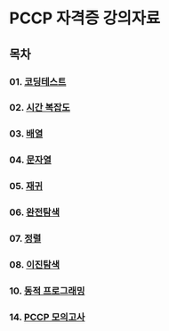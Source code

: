 # PCCP 자격증 강의자료

## 목차
### 01. [코딩테스트](https://github.com/leeyejin1231/pccp/tree/main/01_%EC%BD%94%EB%94%A9%20%ED%85%8C%EC%8A%A4%ED%8A%B8)
### 02. [시간 복잡도](https://github.com/leeyejin1231/pccp/tree/main/02_%EC%8B%9C%EA%B0%84%20%EB%B3%B5%EC%9E%A1%EB%8F%84)
### 03. [배열](https://github.com/leeyejin1231/pccp/tree/main/03_%EB%B0%B0%EC%97%B4)
### 04. [문자열](https://github.com/leeyejin1231/pccp/tree/main/04_%EB%AC%B8%EC%9E%90%EC%97%B4)
### 05. [재귀](https://github.com/leeyejin1231/pccp/tree/main/05_%EC%9E%AC%EA%B7%80)
### 06. [완전탐색](https://github.com/leeyejin1231/pccp/tree/main/06_%EC%99%84%EC%A0%84%20%ED%83%90%EC%83%89)
### 07. [정렬](https://github.com/leeyejin1231/pccp/tree/main/07_%EC%A0%95%EB%A0%AC)
### 08. [이진탐색](https://github.com/leeyejin1231/pccp/tree/main/08_%EC%9D%B4%EC%A7%84%20%ED%83%90%EC%83%89)
### 10. [동적 프로그래밍](https://github.com/leeyejin1231/pccp/tree/main/10_%EB%8F%99%EC%A0%81%20%ED%94%84%EB%A1%9C%EA%B7%B8%EB%9E%98%EB%B0%8D)
### 14. [PCCP 모의고사](https://github.com/leeyejin1231/pccp/tree/main/14_PCCP%20%EB%AA%A8%EC%9D%98%EA%B3%A0%EC%82%AC)
   
  
 
  
  
  
